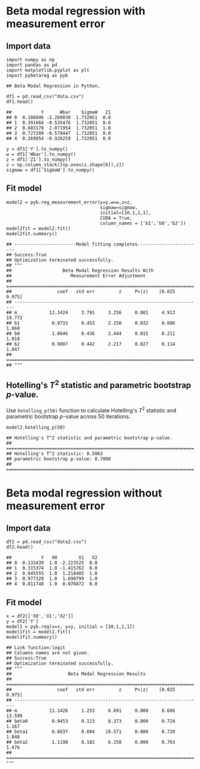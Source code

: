 # Beta modal regression with measurement error

## Import data

    import numpy as np
    import pandas as pd
    import matplotlib.pyplot as plt
    import pybetareg as pyb

    ## Beta Modal Regression in Python.

    df1 = pd.read_csv("data.csv")
    df1.head()

    ##           Y      Wbar    SigmaW   Z1
    ## 0  0.186046 -2.289838  1.732051  0.0
    ## 1  0.391666 -0.535476  1.732051  0.0
    ## 2  0.883178  2.071954  1.732051  1.0
    ## 3  0.727209 -0.578447  1.732051  0.0
    ## 4  0.269854 -0.926259  1.732051  0.0

    y = df1['Y'].to_numpy()
    w = df1['Wbar'].to_numpy()
    z = df1['Z1'].to_numpy()
    z = np.column_stack([np.ones(z.shape[0]),z])
    sigmaw = df1['SigmaW'].to_numpy()

## Fit model

    model2 = pyb.reg_measurement_error(y=y,w=w,z=z,
                                       sigmaw=sigmaw,
                                       initial=[10,1,1,1],
                                       CUDA = True,
                                       column_names = ['b1','b0','b2'])
    model2fit = model2.fit()
    model2fit.summary()

    ## -----------------------Model fitting completes------------------------
    ## Success:True
    ## Optimization terminated successfully.
    ## """
    ##                   Beta Modal Regression Results With                  
    ##                      Measurement Error Adjustment                     
    ## ======================================================================
    ##                 coef   std err         z     P>|z|    [0.025    0.975]
    ## ----------------------------------------------------------------------
    ## m            12.3424     3.791     3.256     0.001     4.913    19.772
    ## b1            0.9733     0.453     2.150     0.032     0.086     1.860
    ## b0            1.0646     0.436     2.444     0.015     0.211     1.918
    ## b2            0.9807     0.442     2.217     0.027     0.114     1.847
    ## ======================================================================
    ## """

## Hotelling's *T*<sup>2</sup> statistic and parametric bootstrap *p*-value.

Use `hotelling_p(50)` function to calculate Hotelling's *T*<sup>2</sup>
statistic and parametric bootstrap *p*-value across 50 iterations.

    model2.hotelling_p(50)

    ## Hotelling's T^2 statistic and parametric bootstrap p-value.      
    ## ======================================================================
    ## Hotelling's T^2 statistic: 0.5063
    ## parametric bootstrap p-value: 0.7000
    ## ======================================================================

# Beta modal regression without measurement error

## Import data

    df2 = pd.read_csv("data2.csv")
    df2.head()

    ##           Y   X0        X1   X2
    ## 0  0.133439  1.0 -2.223525  0.0
    ## 1  0.315374  1.0 -1.415762  0.0
    ## 2  0.845555  1.0  1.218485  1.0
    ## 3  0.977328  1.0  1.690799  1.0
    ## 4  0.811748  1.0  0.076872  0.0

## Fit model

    x = df2[['X0','X1','X2']]
    y = df2['Y']
    model1 = pyb.reg(x=x, y=y, initial = [10,1,1,1])
    model1fit = model1.fit()
    model1fit.summary()

    ## Link function:logit
    ## Columns names are not given.
    ## Success:True
    ## Optimization terminated successfully.
    ## """
    ##                     Beta Modal Regression Results                     
    ## ======================================================================
    ##                 coef   std err         z     P>|z|    [0.025    0.975]
    ## ----------------------------------------------------------------------
    ## m            11.1426     1.253     8.891     0.000     8.686    13.599
    ## beta0         0.9453     0.113     8.373     0.000     0.724     1.167
    ## beta1         0.8837     0.084    10.571     0.000     0.720     1.048
    ## beta2         1.1198     0.182     6.158     0.000     0.763     1.476
    ## ======================================================================
    """
